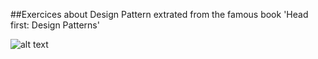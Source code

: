 ##Exercices about Design Pattern extrated from the famous book 'Head first: Design Patterns'

![alt text][logo]


[logo]: https://images-na.ssl-images-amazon.com/images/I/61APhXCksuL._SX258_BO1,204,203,200_.jpg "Head First: Design Patterns"